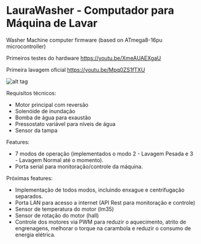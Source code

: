 # LauraWasher - Computador para Máquina de Lavar
Washer Machine computer firmware (based on ATmega8-16pu microcontroller)

Primeiros testes do hardware https://youtu.be/XmeAUAEXgaU

Primeira lavagem oficial https://youtu.be/Mpq0ZS1fTXU

![alt tag](https://igcdn-photos-f-a.akamaihd.net/hphotos-ak-xaf1/t51.2885-15/11184517_1581104945490485_549273488_n.jpg)

Requisitos técnicos:
* Motor principal com reversão
* Solenóide de inundação
* Bomba de água para exaustão
* Pressostato variável para níveis de água
* Sensor da tampa


Features:
* 7 modos de operação (implementados o modo 2 - Lavagem Pesada e 3 - Lavagem Normal até o momento).
* Porta serial para monitoração/controle da máquina.


Próximas features:
* Implementação de todos modos, incluindo enxague e centrifugação separados.
* Porta LAN para acesso a internet (API Rest para monitoração e controle)
* Sensor de temperatura do motor (lm35)
* Sensor de rotação do motor (hall)
* Controle dos motores via PWM para reduzir o aquecimento, atrito de engrenagens, melhorar o torque na carambola e reduzir o consumo de energia elétrica.


